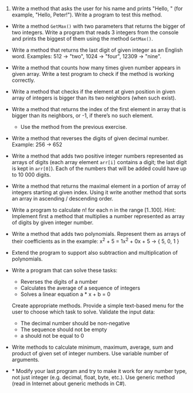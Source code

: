 1. Write a method that asks the user for his name and prints "Hello, <name>" (for example, "Hello, Peter!"). Write a program to test this method.
* Write a method `GetMax()` with two parameters that returns the bigger of two integers. Write a program that reads 3 integers from the console and prints the biggest of them using the method `GetMax()`.
* Write a method that returns the last digit of given integer as an English word. Examples: 512 -> "two", 1024 -> "four", 12309 -> "nine".
* Write a method that counts how many times given number appears in given array. Write a test program to check if the method is working correctly.
* Write a method that checks if the element at given position in given array of integers is bigger than its two neighbors (when such exist).
* Write a method that returns the index of the first element in array that is bigger than its neighbors, or -1, if there’s no such element.
    * Use the method from the previous exercise.
* Write a method that reverses the digits of given decimal number. Example: 256 -> 652
* Write a method that adds two positive integer numbers represented as arrays of digits (each array element `arr[i]` contains a digit; the last digit is kept in `arr[0]`). Each of the numbers that will be added could have up to 10 000 digits.
* Write a method that returns the maximal element in a portion of array of integers starting at given index. Using it write another method that sorts an array in ascending / descending order.
* Write a program to calculate n! for each n in the range [1..100]. Hint: Implement first a method that multiplies a number represented as array of digits by given integer number.
* Write a method that adds two polynomials. Represent them as arrays of their coefficients as in the example: x<sup>2</sup> + 5 = 1x<sup>2</sup> + 0x + 5 -> { 5, 0, 1 }
* Extend the program to support also subtraction and multiplication of polynomials.
* Write a program that can solve these tasks:
    * Reverses the digits of a number
    * Calculates the average of a sequence of integers
    * Solves a linear equation a * x + b = 0

    Create appropriate methods. Provide a simple text-based menu for the user to choose which task to solve. Validate the input data:
    * The decimal number should be non-negative
    * The sequence should not be empty
    * a should not be equal to 0
* Write methods to calculate minimum, maximum, average, sum and product of given set of integer numbers. Use variable number of arguments.
* \* Modify your last program and try to make it work for any number type, not just integer (e.g. decimal, float, byte, etc.). Use generic method (read in Internet about generic methods in C#).
